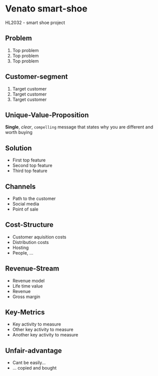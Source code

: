 # Venato smart-shoe
HL2032 - smart shoe project

## Problem
1. Top problem
1. Top problem
1. Top problem

## Customer-segment
1. Target customer
1. Target customer
1. Target customer

## Unique-Value-Proposition
**Single**, _clear_, `compelling` message that states why you are different and worth buying

## Solution
- First top feature
- Second top feature
- Third top feature

## Channels
- Path to the customer
- Social media
- Point of sale

## Cost-Structure
- Customer aquisition costs
- Distribution costs
- Hosting
- People, ...

## Revenue-Stream
- Revenue model 
- Life time value
- Revenue
- Gross margin

## Key-Metrics
- Key activity to measure
- Other key activity to measure
- Another key activity to measure

## Unfair-advantage
- Cant be easily...
- ... copied and bought
